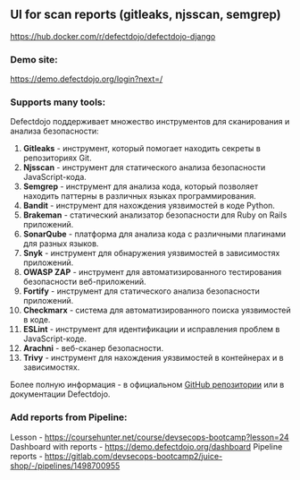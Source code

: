 ## UI for scan reports (gitleaks, njsscan, semgrep)
https://hub.docker.com/r/defectdojo/defectdojo-django

### Demo site:
https://demo.defectdojo.org/login?next=/

### Supports many tools:
Defectdojo поддерживает множество инструментов для сканирования и анализа безопасности:

1. **Gitleaks** - инструмент, который помогает находить секреты в репозиториях Git.
2. **Njsscan** - инструмент для статического анализа безопасности JavaScript-кода.
3. **Semgrep** - инструмент для анализа кода, который позволяет находить паттерны в различных языках программирования.
4. **Bandit** - инструмент для нахождения уязвимостей в коде Python.
5. **Brakeman** - статический анализатор безопасности для Ruby on Rails приложений.
6. **SonarQube** - платформа для анализа кода с различными плагинами для разных языков.
7. **Snyk** - инструмент для обнаружения уязвимостей в зависимостях приложений.
8. **OWASP ZAP** - инструмент для автоматизированного тестирования безопасности веб-приложений.
9. **Fortify** - инструмент для статического анализа безопасности приложений.
10. **Checkmarx** - система для автоматизированного поиска уязвимостей в коде.
11. **ESLint** - инструмент для идентификации и исправления проблем в JavaScript-коде.
12. **Arachni** - веб-сканер безопасности.
13. **Trivy** - инструмент для нахождения уязвимостей в контейнерах и в зависимостях.

Более полную информация - в официальном [GitHub репозитории](https://github.com/DefectDojo/django-defectdojo) или в документации Defectdojo.

### Add reports from Pipeline:
Lesson - https://coursehunter.net/course/devsecops-bootcamp?lesson=24
Dashboard with reports - https://demo.defectdojo.org/dashboard
Pipeline reports - https://gitlab.com/devsecops-bootcamp2/juice-shop/-/pipelines/1498700955

